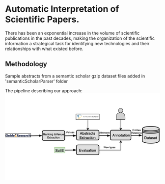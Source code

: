 # Automatic Interpretation of Scientific Papers.

There has been an exponential increase in the volume of scientific publications in the past decades, making the organization of the scientific information a strategical task for identifying new technologies and their relationships with what existed before.


## 



## Methodology

Sample abstracts from a semantic scholar gzip dataset files added in 'semanticScholarParser' folder

The pipeline describing our approach:
![pipeline](docs/project/pipeline.png)
